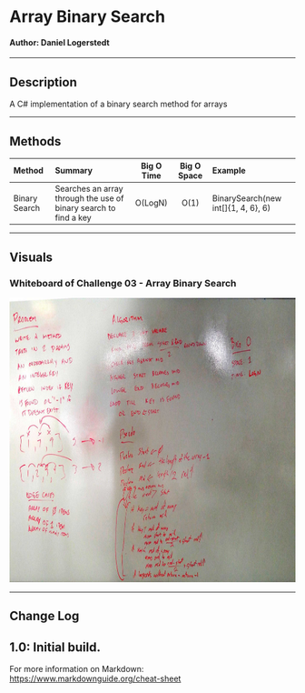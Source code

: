 # Array Binary Search
#### Author: Daniel Logerstedt

------------------------------

## Description

A C# implementation of a binary search method for arrays

------------------------------

## Methods

| Method | Summary | Big O Time | Big O Space | Example | 
| :----------- | :----------- | :-------------: | :-------------: | :----------- |
| Binary Search | Searches an array through the use of binary search to find a key | O(LogN) | O(1) | BinarySearch(new int[]{1, 4, 6}, 6) |


------------------------------

## Visuals

### Whiteboard of Challenge 03 - Array Binary Search

<img src="./assets/binarysearch.jpg" height=500 />


------------------------------

## Change Log
1.0: Initial build.
------------------------------

For more information on Markdown: https://www.markdownguide.org/cheat-sheet
